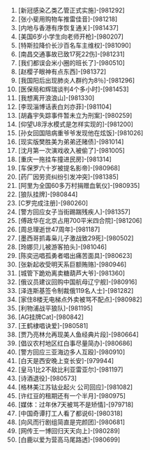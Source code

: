 
1. [新冠感染乙类乙管正式实施]-[981292]
1. [张小斐用购物车推雷佳音]-[981218]
1. [内地与香港有序恢复通关]-[981437]
1. [美国6岁小学生向老师开枪]-[980207]
1. [特斯拉降价长沙百名车主维权]-[981090]
1. [南昌交通事故已致17死22伤]-[981231]
1. [我们都误会米小圈的班长了]-[980510]
1. [赵樱子眼神有点东西]-[981372]
1. [我国阳后出现肺炎人群约为8％]-[981296]
1. [医保局和辉瑞谈判4个多小时]-[981453]
1. [我想离开浪浪山]-[981330]
1. [李现淄博话表白刘亦菲]-[981104]
1. [胡鑫宇失踪事件暂未立为刑案]-[980259]
1. [仰望U8浮水模式是怎样实现的]-[981200]
1. [孙女回国陪病重爷爷发现他在炫饭]-[981026]
1. [现实版樊胜美为弟弟还赌债]-[981014]
1. [沈月第一次演戏收入被偷了]-[981005]
1. [重庆一拖挂车撞进民房]-[981314]
1. [车保罗六十岁被提名影帝]-[980968]
1. [药厂因劳资纠纷引发冲突]-[981385]
1. [阿里为全国60多万村捐赠血氧仪]-[980935]
1. [狼队挂牌]-[980844]
1. [C罗完成注册]-[980260]
1. [警方回应女子当街踢踹残疾人]-[981357]
1. [傅政华在北京占用700平米四合院]-[981206]
1. [周总理逝世47周年]-[981187]
1. [墨西哥抓毒枭儿子激战致29死]-[980502]
1. [玲娜贝儿被游客拍头]-[981046]
1. [陈奕迅唱孤勇者唱出痛苦面具]-[980623]
1. [张新起收受明天系巨额贿赂]-[980946]
1. [城管下跪劝离卖糖葫芦大爷]-[981360]
1. [俄议员建议回购中国航母辽宁舰]-[980916]
1. [泽连斯基签令制裁俄119名人士]-[981282]
1. [家住8楼无电梯点外卖被骂不配点]-[980982]
1. [利物浦战平狼队]-[981195]
1. [AG挂牌Cat]-[980842]
1. [王鹤棣唱诀爱]-[980581]
1. [贾乃亮林允再现美人鱼经典片段]-[980664]
1. [倡议农村地区红白事尽量简办]-[980686]
1. [警方回应三亚海边多人互殴]-[980910]
1. [白天是西安晚上变长安]-[979944]
1. [皇马1比2不敌比利亚雷亚尔]-[981197]
1. [诗酒退役]-[980573]
1. [格林美江苏钴业起火 公司回应]-[981082]
1. [许红豆的租期还有一个半月]-[980975]
1. [媒体：过年休7天被骂不是矫情]-[979718]
1. [中国奇谭打工人看了都说6]-[980318]
1. [向风而行剧组简直是完颜团]-[980681]
1. [网传王一博回归天天向上]-[980289]
1. [白鹿以爱为营高马尾路透]-[980699]